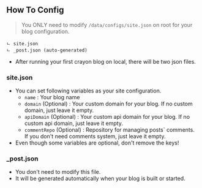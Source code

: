 ## How To Config

> You ONLY need to modify `/data/configs/site.json` on root for your blog configuration.

```
ㄴ site.json
ㄴ _post.json (auto-generated)
```

- After running your first crayon blog on local, there will be two json files.

### site.json

- You can set following variables as your site configuration.
  - `name` : Your blog name
  - `domain` (Optional) : Your custom domain for your blog. If no custom domain, just leave it empty.
  - `apiDomain` (Optional) : Your custom api domain for your blog. If no custom api domain, just leave it empty.
  - `commentRepo` (Optional) : Repository for managing posts` comments. If you don't need comments system, just leave it empty.
- Even though some variables are optional, don't remove the keys!

### \_post.json

- You don't need to modify this file.
- It will be generated automatically when your blog is built or started.

